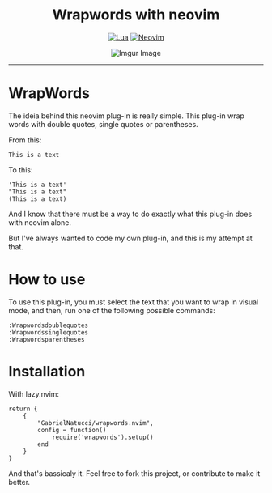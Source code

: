 <h1 align="center"> Wrapwords with neovim </h1>

<div align="center">

[![Lua](https://img.shields.io/badge/Lua-blue.svg?style=for-the-badge&logo=lua)](http://www.lua.org)
[![Neovim](https://img.shields.io/badge/Neovim%200.5+-green.svg?style=for-the-badge&logo=neovim)](https://neovim.io)


![Imgur Image](https://i.imgur.com/2EugwSW.gif)


</div>
<hr>

# WrapWords


The ideia behind this neovim plug-in is really simple. This plug-in wrap words with double quotes, single quotes or parentheses.

From this:
```
This is a text
```

To this:
```
'This is a text'
"This is a text"
(This is a text)
```

And I know that there must be a way to do exactly what this plug-in does with neovim alone.

But I've always wanted to code my own plug-in, and this is my attempt at that.

# How to use
To use this plug-in, you must select the text that you want to wrap in visual mode, and then, run one of the following possible commands:
```
:Wrapwordsdoublequotes
:Wrapwordssinglequotes
:Wrapwordsparentheses
```

# Installation

With lazy.nvim:
```
return {
    {
        "GabrielNatucci/wrapwords.nvim",
        config = function()
            require('wrapwords').setup()
        end
    }
}
```


And that's bassicaly it.
Feel free to fork this project, or contribute to make it better.



